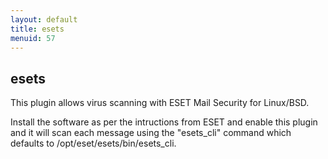 ```yaml
---
layout: default
title: esets
menuid: 57
---
```

esets
-----

This plugin allows virus scanning with ESET Mail Security for Linux/BSD.

Install the software as per the intructions from ESET and enable this plugin
and it will scan each message using the "esets_cli" command which defaults to
/opt/eset/esets/bin/esets_cli.

